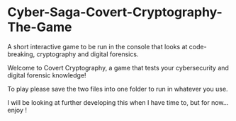 # Cyber-Saga-Covert-Cryptography-The-Game
A short interactive game to be run in the console that looks at code-breaking, cryptography and digital forensics.

Welcome to Covert Cryptography, a game that tests your cybersecurity and digital forensic knowledge!

To play please save the two files into one folder to run in whatever you use.

I will be looking at further developing this when I have time to, but for now... enjoy !
